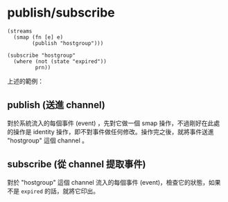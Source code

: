 # publish/subscribe

```
(streams
  (smap (fn [e] e)
        (publish "hostgroup")))
        
(subscribe "hostgroup"
  (where (not (state "expired"))
         prn))
```

上述的範例：

## publish (送進 channel)
對於系統流入的每個事件 (event) ，先對它做一個 smap 操作，不過剛好在此處的操作是 identity 操作，即不對事件做任何修改。操作完之後，就將事件送進 "hostgroup" 這個 channel 。

## subscribe (從 channel 提取事件)
對於 "hostgroup" 這個 channel 流入的每個事件 (event)，檢查它的狀態，如果不是 `expired` 的話，就將它印出。